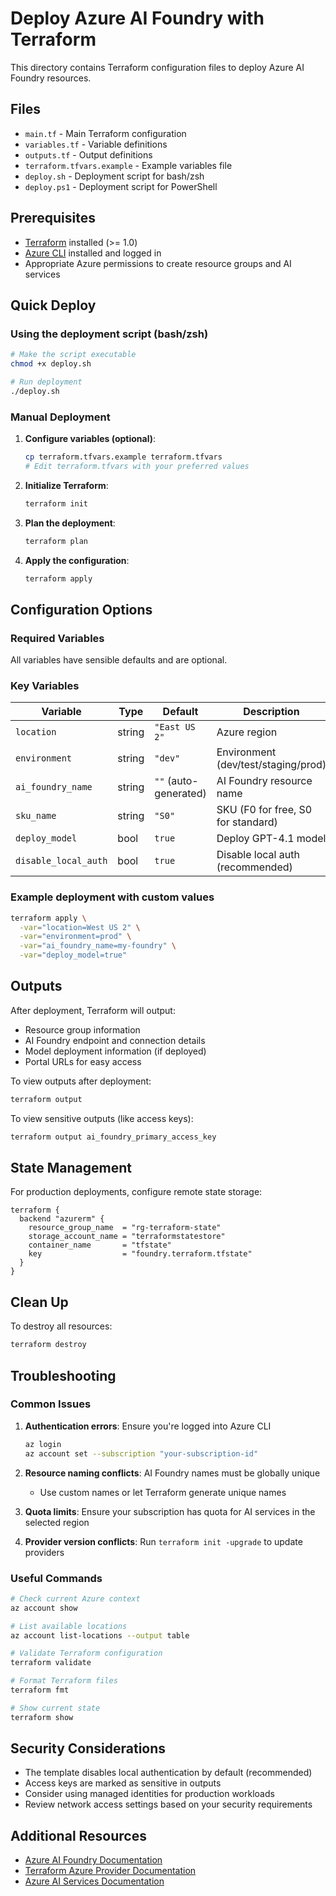 # Deploy Azure AI Foundry with Terraform

This directory contains Terraform configuration files to deploy Azure AI Foundry resources.

## Files

- `main.tf` - Main Terraform configuration
- `variables.tf` - Variable definitions
- `outputs.tf` - Output definitions
- `terraform.tfvars.example` - Example variables file
- `deploy.sh` - Deployment script for bash/zsh
- `deploy.ps1` - Deployment script for PowerShell

## Prerequisites

- [Terraform](https://www.terraform.io/downloads.html) installed (>= 1.0)
- [Azure CLI](https://docs.microsoft.com/en-us/cli/azure/install-azure-cli) installed and logged in
- Appropriate Azure permissions to create resource groups and AI services

## Quick Deploy

### Using the deployment script (bash/zsh)

```bash
# Make the script executable
chmod +x deploy.sh

# Run deployment
./deploy.sh
```

### Manual Deployment

1. **Configure variables (optional)**:
   ```bash
   cp terraform.tfvars.example terraform.tfvars
   # Edit terraform.tfvars with your preferred values
   ```

2. **Initialize Terraform**:
   ```bash
   terraform init
   ```

3. **Plan the deployment**:
   ```bash
   terraform plan
   ```

4. **Apply the configuration**:
   ```bash
   terraform apply
   ```

## Configuration Options

### Required Variables
All variables have sensible defaults and are optional.

### Key Variables

| Variable | Type | Default | Description |
|----------|------|---------|-------------|
| `location` | string | `"East US 2"` | Azure region |
| `environment` | string | `"dev"` | Environment (dev/test/staging/prod) |
| `ai_foundry_name` | string | `""` (auto-generated) | AI Foundry resource name |
| `sku_name` | string | `"S0"` | SKU (F0 for free, S0 for standard) |
| `deploy_model` | bool | `true` | Deploy GPT-4.1 model |
| `disable_local_auth` | bool | `true` | Disable local auth (recommended) |

### Example deployment with custom values

```bash
terraform apply \
  -var="location=West US 2" \
  -var="environment=prod" \
  -var="ai_foundry_name=my-foundry" \
  -var="deploy_model=true"
```

## Outputs

After deployment, Terraform will output:

- Resource group information
- AI Foundry endpoint and connection details
- Model deployment information (if deployed)
- Portal URLs for easy access

To view outputs after deployment:
```bash
terraform output
```

To view sensitive outputs (like access keys):
```bash
terraform output ai_foundry_primary_access_key
```

## State Management

For production deployments, configure remote state storage:

```hcl
terraform {
  backend "azurerm" {
    resource_group_name  = "rg-terraform-state"
    storage_account_name = "terraformstatestore"
    container_name       = "tfstate"
    key                  = "foundry.terraform.tfstate"
  }
}
```

## Clean Up

To destroy all resources:

```bash
terraform destroy
```

## Troubleshooting

### Common Issues

1. **Authentication errors**: Ensure you're logged into Azure CLI
   ```bash
   az login
   az account set --subscription "your-subscription-id"
   ```

2. **Resource naming conflicts**: AI Foundry names must be globally unique
   - Use custom names or let Terraform generate unique names

3. **Quota limits**: Ensure your subscription has quota for AI services in the selected region

4. **Provider version conflicts**: Run `terraform init -upgrade` to update providers

### Useful Commands

```bash
# Check current Azure context
az account show

# List available locations
az account list-locations --output table

# Validate Terraform configuration
terraform validate

# Format Terraform files
terraform fmt

# Show current state
terraform show
```

## Security Considerations

- The template disables local authentication by default (recommended)
- Access keys are marked as sensitive in outputs
- Consider using managed identities for production workloads
- Review network access settings based on your security requirements

## Additional Resources

- [Azure AI Foundry Documentation](https://learn.microsoft.com/azure/ai-foundry/)
- [Terraform Azure Provider Documentation](https://registry.terraform.io/providers/hashicorp/azurerm/latest/docs)
- [Azure AI Services Documentation](https://learn.microsoft.com/azure/ai-services/)
